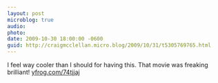 ```yaml
---
layout: post
microblog: true
audio: 
photo: 
date: 2009-10-30 18:00:00 -0600
guid: http://craigmcclellan.micro.blog/2009/10/31/t5305769765.html
---
```

I feel way cooler than I should for having this. That movie was freaking brilliant! [yfrog.com/74tjjaj](http://yfrog.com/74tjjaj)
